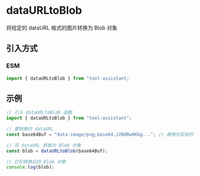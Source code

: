 # dataURLtoBlob

将给定的 dataURL 格式的图片转换为 Blob 对象

## 引入方式

<!-- ### CJS

```javascript
const { dataURLtoBlob } = require("tool-assistant");
``` -->

### ESM

```javascript
import { dataURLtoBlob } from "tool-assistant;
```

## 示例

```javascript
// 引入 dataURLtoBlob 函数
import { dataURLtoBlob } from "tool-assistant";

// 要转换的 dataURL
const base64Buf = "data:image/png;base64,iVBORw0KGg..."; // 替换为实际的 dataURL

// 将 dataURL 转换为 Blob 对象
const blob = dataURLtoBlob(base64Buf);

// 打印转换后的 Blob 对象
console.log(blob);
```
